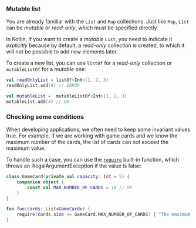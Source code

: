 ### Mutable list

You are already familiar with the `List` and `Map` collections.
Just like `Map`, `List` can be _mutable_ or _read-only_, which must be specified directly.

In Kotlin, if you want to create a _mutable_ `List`, you need to indicate it _explicitly_
because by default, a _read-only_ collection is created,
to which it will not be possible to add new elements later.

To create a new list, you can use `listOf` for a _read-only_ collection or `mutableListOf` for a _mutable_ one:

```kotlin
val readOnlyList = listOf<Int>(1, 2, 3)
readOnlyList.add(4) // ERROR

val mutableList =  mutableListOf<Int>(1, 2, 3)
mutableList.add(4) // OK
```

### Checking some conditions

When developing applications, we often need to keep some invariant values true.
For example, if we are working with game cards and we know the maximum number of the cards,
the list of cards can not exceed the maximum value.

To handle such a case, you can use the [`require`](https://kotlinlang.org/api/latest/jvm/stdlib/kotlin/require.html) built-in function, which throws an IllegalArgumentException if the value is false:

```kotlin
class GameCard(private val capacity: Int = 5) {
    companion object {
        const val MAX_NUMBER_OF_CARDS = 10 // OK
    }
}

fun foo(cards: List<GameCard>) {
    require(cards.size <= GameCard.MAX_NUMBER_OF_CARDS) { "The maximum number of cards is ${GameCard.MAX_NUMBER_OF_CARDS}" }
}
```
